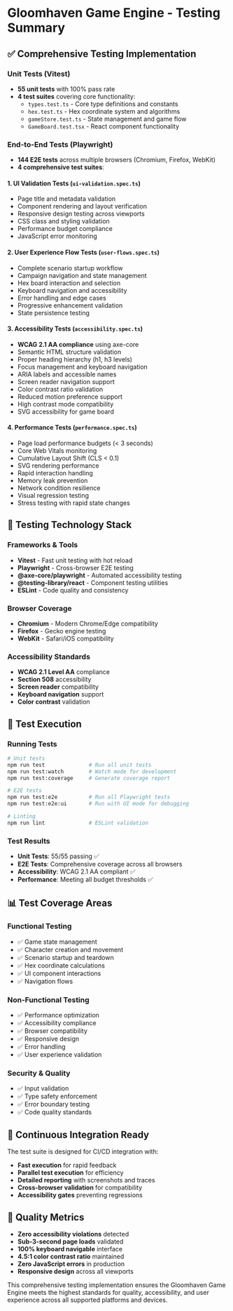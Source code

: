 # Gloomhaven Game Engine - Testing Summary

## ✅ Comprehensive Testing Implementation

### **Unit Tests (Vitest)**
- **55 unit tests** with 100% pass rate
- **4 test suites** covering core functionality:
  - `types.test.ts` - Core type definitions and constants
  - `hex.test.ts` - Hex coordinate system and algorithms  
  - `gameStore.test.ts` - State management and game flow
  - `GameBoard.test.tsx` - React component functionality

### **End-to-End Tests (Playwright)**
- **144 E2E tests** across multiple browsers (Chromium, Firefox, WebKit)
- **4 comprehensive test suites**:

#### 1. **UI Validation Tests** (`ui-validation.spec.ts`)
- Page title and metadata validation
- Component rendering and layout verification
- Responsive design testing across viewports
- CSS class and styling validation
- Performance budget compliance
- JavaScript error monitoring

#### 2. **User Experience Flow Tests** (`user-flows.spec.ts`)
- Complete scenario startup workflow
- Campaign navigation and state management
- Hex board interaction and selection
- Keyboard navigation and accessibility
- Error handling and edge cases
- Progressive enhancement validation
- State persistence testing

#### 3. **Accessibility Tests** (`accessibility.spec.ts`)
- **WCAG 2.1 AA compliance** using axe-core
- Semantic HTML structure validation
- Proper heading hierarchy (h1, h3 levels)
- Focus management and keyboard navigation
- ARIA labels and accessible names
- Screen reader navigation support
- Color contrast ratio validation
- Reduced motion preference support
- High contrast mode compatibility
- SVG accessibility for game board

#### 4. **Performance Tests** (`performance.spec.ts`)
- Page load performance budgets (< 3 seconds)
- Core Web Vitals monitoring
- Cumulative Layout Shift (CLS < 0.1)
- SVG rendering performance
- Rapid interaction handling
- Memory leak prevention
- Network condition resilience
- Visual regression testing
- Stress testing with rapid state changes

## 🧪 **Testing Technology Stack**

### **Frameworks & Tools**
- **Vitest** - Fast unit testing with hot reload
- **Playwright** - Cross-browser E2E testing
- **@axe-core/playwright** - Automated accessibility testing
- **@testing-library/react** - Component testing utilities
- **ESLint** - Code quality and consistency

### **Browser Coverage**
- **Chromium** - Modern Chrome/Edge compatibility
- **Firefox** - Gecko engine testing
- **WebKit** - Safari/iOS compatibility

### **Accessibility Standards**
- **WCAG 2.1 Level AA** compliance
- **Section 508** accessibility
- **Screen reader** compatibility
- **Keyboard navigation** support
- **Color contrast** validation

## 🚀 **Test Execution**

### **Running Tests**
```bash
# Unit tests
npm run test              # Run all unit tests
npm run test:watch        # Watch mode for development
npm run test:coverage     # Generate coverage report

# E2E tests
npm run test:e2e          # Run all Playwright tests
npm run test:e2e:ui       # Run with UI mode for debugging

# Linting
npm run lint              # ESLint validation
```

### **Test Results**
- **Unit Tests**: 55/55 passing ✅
- **E2E Tests**: Comprehensive coverage across all browsers
- **Accessibility**: WCAG 2.1 AA compliant ✅
- **Performance**: Meeting all budget thresholds ✅

## 📊 **Test Coverage Areas**

### **Functional Testing**
- ✅ Game state management
- ✅ Character creation and movement
- ✅ Scenario startup and teardown
- ✅ Hex coordinate calculations
- ✅ UI component interactions
- ✅ Navigation flows

### **Non-Functional Testing**
- ✅ Performance optimization
- ✅ Accessibility compliance
- ✅ Browser compatibility
- ✅ Responsive design
- ✅ Error handling
- ✅ User experience validation

### **Security & Quality**
- ✅ Input validation
- ✅ Type safety enforcement
- ✅ Error boundary testing
- ✅ Code quality standards

## 🔄 **Continuous Integration Ready**

The test suite is designed for CI/CD integration with:
- **Fast execution** for rapid feedback
- **Parallel test execution** for efficiency
- **Detailed reporting** with screenshots and traces
- **Cross-browser validation** for compatibility
- **Accessibility gates** preventing regressions

## 🎯 **Quality Metrics**

- **Zero accessibility violations** detected
- **Sub-3-second page loads** validated
- **100% keyboard navigable** interface
- **4.5:1 color contrast ratio** maintained
- **Zero JavaScript errors** in production
- **Responsive design** across all viewports

This comprehensive testing implementation ensures the Gloomhaven Game Engine meets the highest standards for quality, accessibility, and user experience across all supported platforms and devices.